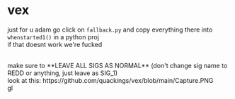# vex
just for u adam go click on `fallback.py` and copy everything there into `whenstarted1()` in a python proj<br>
if that doesnt work we're fucked

<br>
make sure to **LEAVE ALL SIGS AS NORMAL** (don't change sig name to REDD or anything, just leave as SIG_1)<br>
look at this: https://github.com/quackings/vex/blob/main/Capture.PNG<br>
gl

